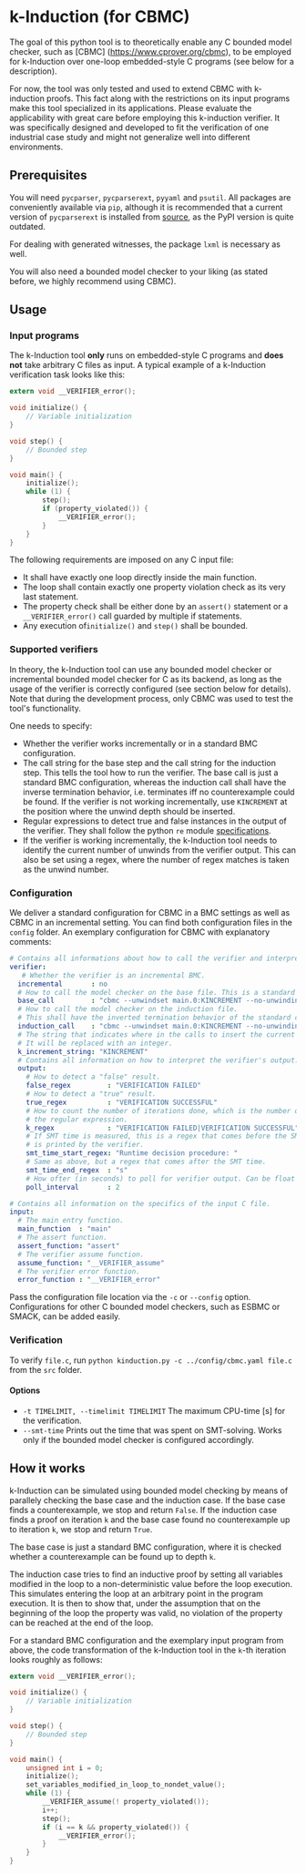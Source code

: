 # k-Induction (for CBMC)

The goal of this python tool is to theoretically enable any C bounded model checker, such as [CBMC] (https://www.cprover.org/cbmc), to be employed for k-Induction over one-loop embedded-style C programs (see below for a description).

For now, the tool was only tested and used to extend CBMC with k-induction proofs. This fact along with the restrictions on its input programs make this tool specialized in its applications. Please evaluate the applicability with great care before employing this k-induction verifier. It was specifically designed and developed to fit the verification of one industrial case study and might not generalize well into different environments.

## Prerequisites

You will need `pycparser`, `pycparserext`, `pyyaml` and `psutil`. All packages are conveniently available via `pip`, 
although it is recommended that a current version of `pycparserext` is installed from [source](https://github.com/inducer/pycparserext), as the PyPI version is quite outdated.

For dealing with generated witnesses, the package `lxml` is necessary as well.  

You will also need a bounded model checker to your liking (as stated before, we highly recommend using CBMC).

## Usage

### Input programs

The k-Induction tool **only** runs on embedded-style C programs and **does not** take arbitrary C files as input. A 
typical example of a k-Induction verification task  looks like this:

```c
extern void __VERIFIER_error();

void initialize() {
	// Variable initialization
}

void step() {
	// Bounded step
}

void main() {
	initialize();
	while (1) {
		step();
		if (property_violated()) {
			__VERIFIER_error();
		}
	}
}
```

The following requirements are imposed on any C input file:

* It shall have exactly one loop directly inside the main function.
* The loop shall contain exactly one property violation check as its very last statement.
* The property check shall be either done by an `assert()` statement or a `__VERIFIER_error()` call guarded by multiple 
if statements.
* Any execution of`initialize()` and `step()` shall be bounded.

### Supported verifiers

In theory, the k-Induction tool can use any bounded model checker or incremental bounded model checker for C as its backend, as long as the usage of the verifier is correctly configured (see section below for details).  
Note that during the development process, only CBMC was used to test the tool's functionality.

One needs to specify:

* Whether the verifier works incrementally or in a standard BMC configuration.
* The call string for the base step and the call string for the induction step. This tells the tool how to run the 
verifier. The base call is just a standard BMC configuration, whereas the induction call shall have the inverse 
termination behavior, i.e. terminates iff no counterexample could be found. If the verifier is not working 
incrementally, use `KINCREMENT` at the position where the unwind depth should be inserted.
* Regular expressions to detect true and false instances in the output of the verifier. They shall follow the python 
`re` module [specifications](https://docs.python.org/3/library/re.html).
* If the verifier is working incrementally, the k-Induction tool needs to identify the current number of unwinds from 
the verifier output. This can also be set using a regex, where the number of regex matches is taken as the unwind 
number.

### Configuration

We deliver a standard configuration for CBMC in a BMC settings as well as CBMC in an incremental setting. You can find 
both configuration files in the `config` folder. An exemplary configuration for CBMC with explanatory comments:

```yaml
# Contains all informations about how to call the verifier and interpret its output.
verifier:
   # Whether the verifier is an incremental BMC.
  incremental       : no
  # How to call the model checker on the base file. This is a standard BMC configuration.
  base_call         : "cbmc --unwindset main.0:KINCREMENT --no-unwinding-assertions"
  # How to call the model checker on the induction file.
  # This shall have the inverted termination behavior of the standard configuration.
  induction_call    : "cbmc --unwindset main.0:KINCREMENT --no-unwinding-assertions"
  # The string that indicates where in the calls to insert the current iteration number.
  # It will be replaced with an integer.
  k_increment_string: "KINCREMENT"
  # Contains all information on how to interpret the verifier's output.
  output:
    # How to detect a "false" result.
    false_regex         : "VERIFICATION FAILED"
    # How to detect a "true" result.
    true_regex          : "VERIFICATION SUCCESSFUL"
    # How to count the number of iterations done, which is the number of occurrences of
    # the regular expression.
    k_regex             : "VERIFICATION FAILED|VERIFICATION SUCCESSFUL"
    # If SMT time is measured, this is a regex that comes before the SMT time that
    # is printed by the verifier.
    smt_time_start_regex: "Runtime decision procedure: "
    # Same as above, but a regex that comes after the SMT time.
    smt_time_end_regex  : "s"
    # How ofter (in seconds) to poll for verifier output. Can be float value.
    poll_interval       : 2

# Contains all information on the specifics of the input C file.
input:
  # The main entry function.
  main_function  : "main"
  # The assert function.
  assert_function: "assert"
  # The verifier assume function.
  assume_function: "__VERIFIER_assume"
  # The verifier error function.
  error_function : "__VERIFIER_error"
```

Pass the configuration file location via the `-c` or `--config` option. Configurations for other C bounded model 
checkers, such as ESBMC or SMACK, can be added easily.

### Verification

To verify `file.c`, run `python kinduction.py -c ../config/cbmc.yaml file.c` from the `src` folder.

#### Options

* `-t TIMELIMIT, --timelimit TIMELIMIT` The maximum CPU-time [s] for the verification.
* `--smt-time` Prints out the time that was spent on SMT-solving. Works only if the bounded model checker is configured 
accordingly.

## How it works

k-Induction can be simulated using bounded model checking by means of parallely checking the base case and the induction
case. If the base case finds a counterexample, we stop and return `False`. If the induction case finds a proof on 
iteration `k` and the base case found no counterexample up to iteration `k`, we stop and return `True`.

The base case is just a standard BMC configuration, where it is checked whether a counterexample can be found up to 
depth  `k`.

The induction case tries to find an inductive proof by setting all variables modified in the loop to a non-deterministic
value before the loop execution. This simulates entering the loop at an arbitrary point in the program execution. It is 
then to show that, under the assumption that on the beginning of the loop the property was valid, no violation of the 
property can be reached at the end of the loop.

For a standard BMC configuration and the exemplary input program from above, the code transformation of the k-Induction 
tool in the `k`-th iteration looks roughly as follows:

```c
extern void __VERIFIER_error();

void initialize() {
	// Variable initialization
}

void step() {
	// Bounded step
}

void main() {
	unsigned int i = 0;
	initialize();
	set_variables_modified_in_loop_to_nondet_value();
	while (1) {
		__VERIFIER_assume(! property_violated());
		i++;
		step();
		if (i == k && property_violated()) {
			__VERIFIER_error();
		}
	}
}
```
